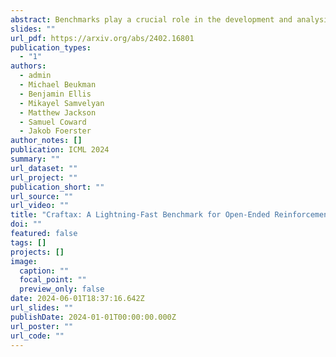 ```yaml
---
abstract: Benchmarks play a crucial role in the development and analysis of reinforcement learning (RL) algorithms. We identify that existing benchmarks used for research into open-ended learning fall into one of two categories. Either they are too slow for meaningful research to be performed without enormous computational resources, like Crafter, NetHack and Minecraft, or they are not complex enough to pose a significant challenge, like Minigrid and Procgen. To remedy this, we first present Craftax-Classic, a ground-up rewrite of Crafter in JAX that runs up to 250x faster than the Python-native original. A run of PPO using 1 billion environment interactions finishes in under an hour using only a single GPU and averages 90% of the optimal reward. To provide a more compelling challenge we present the main Craftax benchmark, a significant extension of the Crafter mechanics with elements inspired from NetHack. Solving Craftax requires deep exploration, long term planning and memory, as well as continual adaptation to novel situations as more of the world is discovered. We show that existing methods including global and episodic exploration, as well as unsupervised environment design fail to make material progress on the benchmark. We believe that Craftax can for the first time allow researchers to experiment in a complex, open-ended environment with limited computational resources.
slides: ""
url_pdf: https://arxiv.org/abs/2402.16801
publication_types:
  - "1"
authors:
  - admin
  - Michael Beukman
  - Benjamin Ellis
  - Mikayel Samvelyan
  - Matthew Jackson
  - Samuel Coward
  - Jakob Foerster
author_notes: []
publication: ICML 2024
summary: ""
url_dataset: ""
url_project: ""
publication_short: ""
url_source: ""
url_video: ""
title: "Craftax: A Lightning-Fast Benchmark for Open-Ended Reinforcement Learning"
doi: ""
featured: false
tags: []
projects: []
image:
  caption: ""
  focal_point: ""
  preview_only: false
date: 2024-06-01T18:37:16.642Z
url_slides: ""
publishDate: 2024-01-01T00:00:00.000Z
url_poster: ""
url_code: ""
---
```

